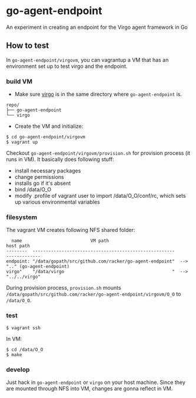 go-agent-endpoint
=================

An experiment in creating an endpoint for the Virgo agent framework in Go

## How to test
In `go-agent-endpoint/virgovm`, you can vagrantup a VM that has an environment set up to test virgo and the endpoint.

### build VM
* Make sure [virgo](https://github.com/racker/virgo) is in the same directory where `go-agent-endpoint` is.
```
repo/
├── go-agent-endpoint
└── virgo
```

* Create the VM and initialize:
```
$ cd go-agent-endpoint/virgovm
$ vagrant up
```
Checkout `go-agent-endpoint/virgovm/provision.sh` for provision process (it runs in VM). It basically does following stuff:

* install necessary packages
* change permissions
* installs go if it's absent
* bind /data/O_O
* modify .profile of vagrant user to import /data/O_O/conf/rc, which sets up various environmental variables

### filesystem
The vagrant VM creates following NFS shared folder:
```
  name                          VM path                                 host path
--------  ------------------------------------------------------      -------------
endpoint: "/data/gopath/src/github.com/racker/go-agent-endpoint"  --> ".." (go-agent-endpoint)
virgo"    "/data/virgo                                         "  --> "../../virgo"
```
During provision process, `provision.sh` mounts `/data/gopath/src/github.com/racker/go-agent-endpoint/virgovm/O_O` to `/data/O_O`.

### test
```shell
$ vagrant ssh
```
In VM:
```shell
$ cd /data/O_O
$ make
```

### develop
Just hack in `go-agent-endpoint` or `virgo` on your host machine. Since they are mounted through NFS into VM, changes are gonna reflect in VM.
